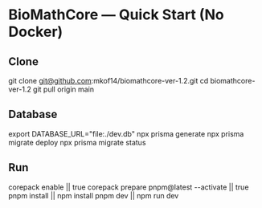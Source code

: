 # BioMathCore — Quick Start (No Docker)

## Clone
git clone git@github.com:mkof14/biomathcore-ver-1.2.git
cd biomathcore-ver-1.2
git pull origin main

## Database
export DATABASE_URL="file:./dev.db"
npx prisma generate
npx prisma migrate deploy
npx prisma migrate status

## Run
corepack enable || true
corepack prepare pnpm@latest --activate || true
pnpm install || npm install
pnpm dev || npm run dev
